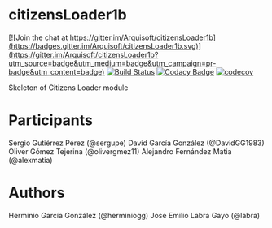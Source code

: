 # citizensLoader1b

[![Join the chat at https://gitter.im/Arquisoft/citizensLoader1b](https://badges.gitter.im/Arquisoft/citizensLoader1b.svg)](https://gitter.im/Arquisoft/citizensLoader1b?utm_source=badge&utm_medium=badge&utm_campaign=pr-badge&utm_content=badge)
[![Build Status](https://travis-ci.org/Arquisoft/citizensLoader1b.svg?branch=master)](https://travis-ci.org/Arquisoft/citizensLoader1b)
[![Codacy Badge](https://api.codacy.com/project/badge/Grade/e680327c40a44a6b8378a8171066e341)](https://www.codacy.com/app/jelabra/citizensLoader1b?utm_source=github.com&utm_medium=referral&utm_content=Arquisoft/citizensLoader1b&utm_campaign=badger)
[![codecov](https://codecov.io/gh/Arquisoft/citizensLoader1b/branch/master/graph/badge.svg)](https://codecov.io/gh/Arquisoft/citizensLoader1b)

Skeleton of Citizens Loader module

# Participants

Sergio Gutiérrez Pérez (@sergupe)
David García González (@DavidGG1983)
Oliver Gómez Tejerina (@olivergmez11)
Alejandro Fernández Matia (@alexmatia)

# Authors

Herminio García González (@herminiogg)
Jose Emilio Labra Gayo (@labra)
